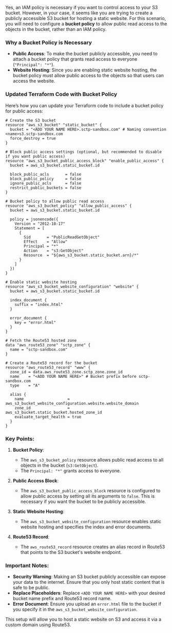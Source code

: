 Yes, an IAM policy is necessary if you want to control access to your S3 bucket. However, in your case, it seems like you are trying to create a publicly accessible S3 bucket for hosting a static website. For this scenario, you will need to configure a **bucket policy** to allow public read access to the objects in the bucket, rather than an IAM policy.

### Why a Bucket Policy is Necessary
- **Public Access**: To make the bucket publicly accessible, you need to attach a bucket policy that grants read access to everyone (`"Principal": "*"`).
- **Website Hosting**: Since you are enabling static website hosting, the bucket policy must allow public access to the objects so that users can access the website.

### Updated Terraform Code with Bucket Policy
Here’s how you can update your Terraform code to include a bucket policy for public access:

```hcl
# Create the S3 bucket
resource "aws_s3_bucket" "static_bucket" {
  bucket = "<ADD YOUR NAME HERE>.sctp-sandbox.com" # Naming convention <name>s3.sctp-sandbox.com
  force_destroy = true
}

# Block public access settings (optional, but recommended to disable if you want public access)
resource "aws_s3_bucket_public_access_block" "enable_public_access" {
  bucket = aws_s3_bucket.static_bucket.id

  block_public_acls       = false
  block_public_policy     = false
  ignore_public_acls      = false
  restrict_public_buckets = false
}

# Bucket policy to allow public read access
resource "aws_s3_bucket_policy" "allow_public_access" {
  bucket = aws_s3_bucket.static_bucket.id

  policy = jsonencode({
    Version = "2012-10-17"
    Statement = [
      {
        Sid       = "PublicReadGetObject"
        Effect    = "Allow"
        Principal = "*"
        Action    = "s3:GetObject"
        Resource  = "${aws_s3_bucket.static_bucket.arn}/*"
      }
    ]
  })
}

# Enable static website hosting
resource "aws_s3_bucket_website_configuration" "website" {
  bucket = aws_s3_bucket.static_bucket.id

  index_document {
    suffix = "index.html"
  }

  error_document {
    key = "error.html"
  }
}

# Fetch the Route53 hosted zone
data "aws_route53_zone" "sctp_zone" {
  name = "sctp-sandbox.com"
}

# Create a Route53 record for the bucket
resource "aws_route53_record" "www" {
  zone_id = data.aws_route53_zone.sctp_zone.zone_id
  name    = "<ADD YOUR NAME HERE>" # Bucket prefix before sctp-sandbox.com
  type    = "A"

  alias {
    name                   = aws_s3_bucket_website_configuration.website.website_domain
    zone_id                = aws_s3_bucket.static_bucket.hosted_zone_id
    evaluate_target_health = true
  }
}
```

### Key Points:
1. **Bucket Policy**:
   - The `aws_s3_bucket_policy` resource allows public read access to all objects in the bucket (`s3:GetObject`).
   - The `Principal: "*"` grants access to everyone.

2. **Public Access Block**:
   - The `aws_s3_bucket_public_access_block` resource is configured to allow public access by setting all its arguments to `false`. This is necessary if you want the bucket to be publicly accessible.

3. **Static Website Hosting**:
   - The `aws_s3_bucket_website_configuration` resource enables static website hosting and specifies the index and error documents.

4. **Route53 Record**:
   - The `aws_route53_record` resource creates an alias record in Route53 that points to the S3 bucket's website endpoint.

### Important Notes:
- **Security Warning**: Making an S3 bucket publicly accessible can expose your data to the internet. Ensure that you only host static content that is safe to be public.
- **Replace Placeholders**: Replace `<ADD YOUR NAME HERE>` with your desired bucket name prefix and Route53 record name.
- **Error Document**: Ensure you upload an `error.html` file to the bucket if you specify it in the `aws_s3_bucket_website_configuration`.

This setup will allow you to host a static website on S3 and access it via a custom domain using Route53.